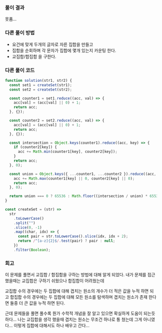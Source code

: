 ### 풀이 결과

못품...

### 다른 풀이 방법

- 요건에 맞게 두개의 글자로 자른 집합을 만들고
- 집합을 순회하며 각 문자가 집합에 몇개 있는지 카운팅 한다.
- 교집합/합집합 을 구한다.

### 다른 풀이 코드

```javascript
function solution(str1, str2) {
  const set1 = createSet(str1);
  const set2 = createSet(str2);

  const counter1 = set1.reduce((acc, val) => {
    acc[val] = (acc[val] || 0) + 1;
    return acc;
  }, {});

  const counter2 = set2.reduce((acc, val) => {
    acc[val] = (acc[val] || 0) + 1;
    return acc;
  }, {});

  const intersection = Object.keys(counter1).reduce((acc, key) => {
    if (counter2[key]) {
      acc += Math.min(counter1[key], counter2[key]);
    }
    return acc;
  }, 0);

  const union = Object.keys({ ...counter1, ...counter2 }).reduce((acc, key) => {
    acc += Math.max(counter1[key] || 0, counter2[key] || 0);
    return acc;
  }, 0);

  return union === 0 ? 65536 : Math.floor((intersection / union) * 65536);
}

const createSet = (str) =>
  str
    .toLowerCase()
    .split("")
    .slice(0, -1)
    .map((char, idx) => {
      const pair = str.toLowerCase().slice(idx, idx + 2);
      return /^[a-z]{2}$/.test(pair) ? pair : null;
    })
    .filter(Boolean);
```

### 회고

이 문제를 풀면서 교집합 / 합집합을 구하는 방법에 대해 알게 되었다.
내가 문제를 접근 했을때는 교집합은 구하기 쉬웠으나 합집합이 어려웠는데

교집합 수의 경우에는 두 집합에 대해 겹치는 원소의 개수가 더 적은 값을 누적 하면 되고
합집합 수의 경우에는 두 집합에 대해 모든 원소를 탐색하며 겹치는 원소가 존재 한다면 둘중 더 큰 값을 누적 하면 된다.

근데 문제들을 풀면 풀수록 뭔가 수학적 개념을 잘 알고 있으면 확실하게 도움이 되는듯 하다...
나는 교집합을 생각 했을때 겹치는 원소는 무조건 하나로 퉁 쳤는데 그게 아니였다...
이렇게 집합에 대해서도 하나 배우고 간다...
